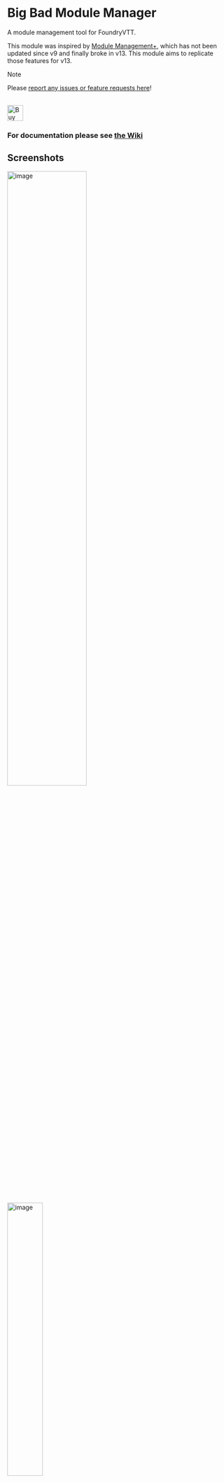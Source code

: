 # Big Bad Module Manager

A module management tool for FoundryVTT. 

This module was inspired by [Module Management+](https://github.com/mouse0270/module-credits/), which has not been updated since v9 and finally broke in v13. This module aims to replicate those features for v13.

> [!NOTE]
> Please [report any issues or feature requests here](https://github.com/thejoester/bbmm/issues)!

<br/>
<a href='https://ko-fi.com/thejoester/tip' target='_blank'><img height='36' style='border:0px;height:36px;' src='https://storage.ko-fi.com/cdn/kofi6.png?v=6' border='0' alt='Buy Me a Coffee at ko-fi.com' /></a>

### For documentation please see [the Wiki](https://github.com/thejoester/bbmm/wiki)

## Screenshots
<img width="60%" height="60%" alt="image" src="https://github.com/user-attachments/assets/fe5a02f3-dce4-4b0b-8ed1-bd64311ddf72" />
<br /><br />
<img width=40% height=40% alt="image" src="https://github.com/user-attachments/assets/c16735dc-fa68-4d1b-ac8f-4ff7ce7415d0" />
<br /><br />
<img width="40%" height="40%" alt="image" src="https://github.com/user-attachments/assets/115ae28b-fcab-4ff8-8538-a2d49e0ce2b6" />
<br /><br />
<img width="40%" height="40%" alt="image" src="https://github.com/user-attachments/assets/9b3c2e6f-85a6-4b7c-9664-48b288a1868d" />
<br /><br />
<img width="40%" height="40%" alt="image" src="https://github.com/user-attachments/assets/cb33e3e1-fe8b-42d7-9b7c-4a990c47d8e5" />
<br /><br />
<img width="520" height="169" alt="image" src="https://github.com/user-attachments/assets/28a1c8a5-12df-440c-b125-bdc940e65ca1" />
<br /><br />
<img width="70%" height="70%" alt="image" src="https://github.com/user-attachments/assets/4ff3761e-aa80-42c2-9729-f6d4479d5747" />


## Credits
I would like to extend a thanks to the following people for helping contribute to this module!

### Translations
- French (fr): [Retculo](https://gitlocalize.com/users/rectulo)
- Italian (it): [GregoryWarn](https://github.com/thejoester/bbmm/issues?q=is%3Apr+author%3AGregoryWarn)

## Contribute

If you would like to contribute to the localization, you can do so in one of these ways: 

#### Translate through [Gitlocalize](https://gitlocalize.com/repo/10409). 

#### Fork and Submit a Pull Request:
1. [Fork the repository](https://www.youtube.com/watch?v=f5grYMXbAV0) (copy main branch only).
2. Then download or copy the [en.json](https://github.com/thejoester/bbmm/blob/master/lang/en.json) file.
3. Rename it to the proper [language code](https://en.wikipedia.org/wiki/List_of_ISO_639_language_codes) (for example es.json for Spanish language),
4. Edit the file translating the text in quotes on the RIGHT SIDE of the colon.
5. When done upload the new language file to your fork in the **lang/** folder,
6. Click the "Contribute" button and "Open Pull Request".

#### Upload file as Issue:
1. Download the [en.json](https://github.com/thejoester/bbmm/blob/master/lang/en.json) file,
2. Rename it to the Open up an [Issue](https://github.com/thejoester/bbmm/issues) and attach the file. 
